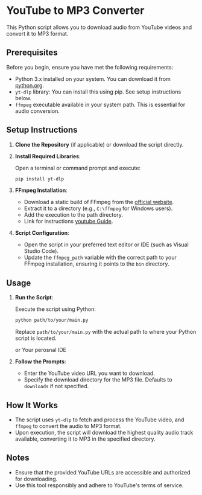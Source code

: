 # YouTube to MP3 Converter

This Python script allows you to download audio from YouTube videos and convert it to MP3 format. 
## Prerequisites

Before you begin, ensure you have met the following requirements:

- Python 3.x installed on your system. You can download it from [python.org](https://www.python.org/downloads/).
- `yt-dlp` library: You can install this using pip. See setup instructions below.
- `ffmpeg` executable available in your system path. This is essential for audio conversion.

## Setup Instructions

1. **Clone the Repository** (if applicable) or download the script directly.

2. **Install Required Libraries**:

    Open a terminal or command prompt and execute:
    ```bash
    pip install yt-dlp
    ```

3. **FFmpeg Installation**:

   - Download a static build of FFmpeg from the [official website](https://ffmpeg.org/download.html).
   - Extract it to a directory (e.g., `C:\ffmpeg` for Windows users).
   - Add the execution to the path directory.
   - Link for instructions [youtube Guide](https://www.youtube.com/watch?v=JR36oH35Fgg).

4. **Script Configuration**:

   - Open the script in your preferred text editor or IDE (such as Visual Studio Code).
   - Update the `ffmpeg_path` variable with the correct path to your FFmpeg installation, ensuring it points to the `bin` directory.

## Usage

1. **Run the Script**:

    Execute the script using Python:

    ```bash
    python path/to/your/main.py
    ```

    Replace `path/to/your/main.py` with the actual path to where your Python script is located.

    or Your perosnal IDE

2. **Follow the Prompts**:

    - Enter the YouTube video URL you want to download.
    - Specify the download directory for the MP3 file. Defaults to `downloads` if not specified.

## How It Works

- The script uses `yt-dlp` to fetch and process the YouTube video, and `ffmpeg` to convert the audio to MP3 format.
- Upon execution, the script will download the highest quality audio track available, converting it to MP3 in the specified directory.

## Notes

- Ensure that the provided YouTube URLs are accessible and authorized for downloading.
- Use this tool responsibly and adhere to YouTube's terms of service.
